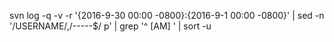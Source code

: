 svn log -q -v -r '{2016-9-30 00:00 -0800}:{2016-9-1 00:00 -0800}' | sed -n '/USERNAME/,/-----$/ p' | grep '^   [AM] ' | sort -u
